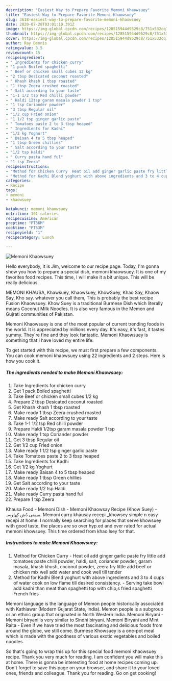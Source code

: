 ```yaml
---
description: "Easiest Way to Prepare Favorite Memoni Khaowsuey"
title: "Easiest Way to Prepare Favorite Memoni Khaowsuey"
slug: 3618-easiest-way-to-prepare-favorite-memoni-khaowsuey
date: 2020-07-28T03:01:10.391Z
image: https://img-global.cpcdn.com/recipes/128515944d9529c8/751x532cq70/memoni-khaowsuey-recipe-main-photo.jpg
thumbnail: https://img-global.cpcdn.com/recipes/128515944d9529c8/751x532cq70/memoni-khaowsuey-recipe-main-photo.jpg
cover: https://img-global.cpcdn.com/recipes/128515944d9529c8/751x532cq70/memoni-khaowsuey-recipe-main-photo.jpg
author: Ray Dennis
ratingvalue: 3.5
reviewcount: 15
recipeingredient:
- " Ingredients for chicken curry"
- "1 pack Boiled spaghetti"
- " Beef or chicken small cubes 12 kg"
- "2 tbsp Desicated coconut roasted"
- " Khash khash 1 tbsp roasted"
- "1 tbsp Zeera crushed roasted"
- " Salt according to your taste"
- "1-1 1/2 tsp Red chilli powder"
- " Haldi 12tsp garam masala powder 1 tsp"
- "1 tsp Coriander powder"
- "3 tbsp Regular oil"
- "1/2 cup Fried onion"
- "1 1/2 tsp ginger garlic paste"
- " Tomatoes paste 2 to 3 tbsp heaped"
- " Ingredients for Kadhi"
- "1/2 kg Yoghurt"
- " Baisan 4 to 5 tbsp heaped"
- "1 tbsp Green chillies"
- " Salt according to your taste"
- "1/2 tsp Haldi"
- " Curry pasta hand ful"
- "1 tsp Zeera"
recipeinstructions:
- "Method for Chicken Curry  Heat oil add ginger garlic paste fry little add tomatoes paste chilli powder, haldi, salt, coriander powder, garam masala, khash khush, coconut powder, zeera fry little add beef or chicken mix well add water and cook well till tender"
- "Method for Kadhi Blend yoghurt with above ingredients and 3 to 4 cups of water cook on low flame till desired consistency. Serving take bowl add kadhi than meat than spaghetti top with chip,s fried spaghetti French fries"
categories:
- Recipe
tags:
- memoni
- khaowsuey

katakunci: memoni khaowsuey 
nutrition: 191 calories
recipecuisine: American
preptime: "PT36M"
cooktime: "PT53M"
recipeyield: "1"
recipecategory: Lunch

---
```



![Memoni Khaowsuey](https://img-global.cpcdn.com/recipes/128515944d9529c8/751x532cq70/memoni-khaowsuey-recipe-main-photo.jpg)

Hello everybody, it is Jim, welcome to our recipe page. Today, I'm gonna show you how to prepare a special dish, memoni khaowsuey. It is one of my favorites food recipes. This time, I will make it a bit unique. This will be really delicious.

MEMONI KHAUSA, Khawsuey, Khaowsuey, KhowSuey, Khao Say, Khaow Say, Kho say. whatever you call them, This is probably the best recipe Fusion Khaowsuey. Khow Suey is a traditional Burmese Dish which literally means Coconut Milk Noodles. It is also very famous in the Memon and Gujrati communities of Pakistan.

Memoni Khaowsuey is one of the most popular of current trending foods in the world. It is appreciated by millions every day. It's easy, it's fast, it tastes yummy. They're fine and they look fantastic. Memoni Khaowsuey is something that I have loved my entire life.


To get started with this recipe, we must first prepare a few components. You can cook memoni khaowsuey using 22 ingredients and 2 steps. Here is how you cook it.

<!--inarticleads1-->

##### The ingredients needed to make Memoni Khaowsuey:

1. Take  Ingredients for chicken curry
1. Get 1 pack Boiled spaghetti
1. Take  Beef or chicken small cubes 1/2 kg
1. Prepare 2 tbsp Desicated coconut roasted
1. Get  Khash khash 1 tbsp roasted
1. Make ready 1 tbsp Zeera crushed roasted
1. Make ready  Salt according to your taste
1. Take 1-1 1/2 tsp Red chilli powder
1. Prepare  Haldi 1/2tsp garam masala powder 1 tsp
1. Make ready 1 tsp Coriander powder
1. Get 3 tbsp Regular oil
1. Get 1/2 cup Fried onion
1. Make ready 1 1/2 tsp ginger garlic paste
1. Take  Tomatoes paste 2 to 3 tbsp heaped
1. Take  Ingredients for Kadhi
1. Get 1/2 kg Yoghurt
1. Make ready  Baisan 4 to 5 tbsp heaped
1. Make ready 1 tbsp Green chillies
1. Get  Salt according to your taste
1. Make ready 1/2 tsp Haldi
1. Make ready  Curry pasta hand ful
1. Prepare 1 tsp Zeera


Khausa Food - Memoni Dish - Memoni Khaowsay Recipe (Khow Suey) - میمنی ڈش کھاوسہ. Memoni curry khausay recepi _khowsey simple n easy recepi at home. I normally keep searching for places that serve khowsuey with good taste, the places are so over hyp.ed and over rated for actual memoni khowsuey. This time ordered from khao Isey for that. 

<!--inarticleads2-->

##### Instructions to make Memoni Khaowsuey:

1. Method for Chicken Curry  - Heat oil add ginger garlic paste fry little add tomatoes paste chilli powder, haldi, salt, coriander powder, garam masala, khash khush, coconut powder, zeera fry little add beef or chicken mix well add water and cook well till tender
1. Method for Kadhi Blend yoghurt with above ingredients and 3 to 4 cups of water cook on low flame till desired consistency. - Serving take bowl add kadhi than meat than spaghetti top with chip,s fried spaghetti French fries


Memoni language is the language of Memon people historically associated with Kathiawar (Modern Gujarat State, India). Memon people is a subgroup or an ethnic group that originated in North Western India. Memoni Biryani - Memoni biryani is very similar to Sindhi biryani. Memoni Biryani and Mint Raita - Even if we have tried the most fascinating and delicious foods from around the globe, we still come. Burmese Khowsuey is a one-pot meal which is made with the goodness of various exotic vegetables and boiled noodles. 

So that's going to wrap this up for this special food memoni khaowsuey recipe. Thank you very much for reading. I am confident you will make this at home. There is gonna be interesting food at home recipes coming up. Don't forget to save this page on your browser, and share it to your loved ones, friends and colleague. Thank you for reading. Go on get cooking!

